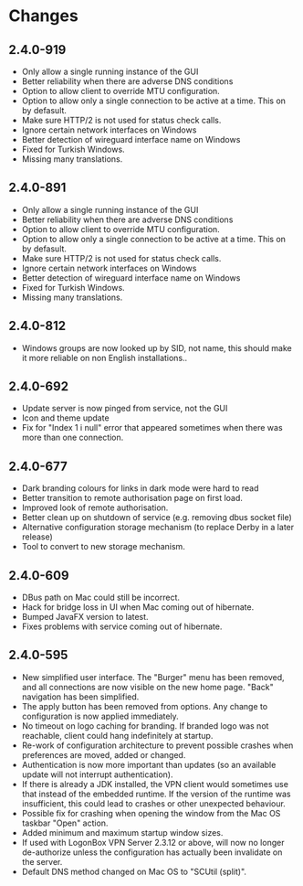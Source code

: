 # Changes

## 2.4.0-919

 * Only allow a single running instance of the GUI
 * Better reliability when there are adverse DNS conditions
 * Option to allow client to override MTU configuration.
 * Option to allow only a single connection to be active at a time. This on by defasult.
 * Make sure HTTP/2 is not used for status check calls.
 * Ignore certain network interfaces on Windows
 * Better detection of wireguard interface name on Windows
 * Fixed for Turkish Windows. 
 * Missing many translations.

## 2.4.0-891

 * Only allow a single running instance of the GUI
 * Better reliability when there are adverse DNS conditions
 * Option to allow client to override MTU configuration.
 * Option to allow only a single connection to be active at a time. This on by defasult.
 * Make sure HTTP/2 is not used for status check calls.
 * Ignore certain network interfaces on Windows
 * Better detection of wireguard interface name on Windows
 * Fixed for Turkish Windows. 
 * Missing many translations.

## 2.4.0-812

 * Windows groups are now looked up by SID, not name, this should make it more reliable on
   non English installations..

## 2.4.0-692

 * Update server is now pinged from service, not the GUI
 * Icon and theme update
 * Fix for "Index 1 i null" error that appeared sometimes when there was more than one connection.

## 2.4.0-677

 * Dark branding colours for links in dark mode were hard to read
 * Better transition to remote authorisation page on first load.
 * Improved look of remote authorisation.
 * Better clean up on shutdown of service (e.g. removing dbus socket file)
 * Alternative configuration storage mechanism (to replace Derby in a later release)
 * Tool to convert to new storage mechanism.

## 2.4.0-609

 * DBus path on Mac could still be incorrect. 
 * Hack for bridge loss in UI when Mac coming out of hibernate.
 * Bumped JavaFX version to latest.
 * Fixes problems with service coming out of hibernate.

## 2.4.0-595

 * New simplified user interface. The "Burger" menu has been removed, and all connections
   are now visible on the new home page. "Back" navigation has been simplified.
 * The apply button has been removed from options. Any change to configuration is now
   applied immediately.
 * No timeout on logo caching for branding. If branded logo was not reachable, client
   could hang indefinitely at startup.
 * Re-work of configuration architecture to prevent possible crashes when preferences are
   moved, added or changed.
 * Authentication is now more important than updates (so an available update will not 
   interrupt authentication).
 * If there is already a JDK installed, the VPN client would sometimes use that instead
   of the embedded runtime. If the version of the runtime was insufficient, this could
   lead to crashes or other unexpected behaviour.
 * Possible fix for crashing when opening the window from the Mac OS taskbar "Open" action.
 * Added minimum and maximum startup window sizes.
 * If used with LogonBox VPN Server 2.3.12 or above, will now no longer de-authorize unless
   the configuration has actually been invalidate on the server. 
 * Default DNS method changed on Mac OS to "SCUtil (split)".

